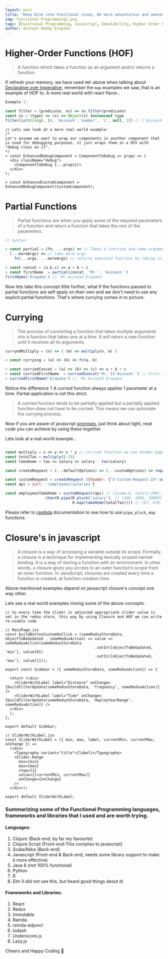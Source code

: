 ```yaml
---
layout: post
title: "Deep Dive into Functional ocean, Be more adventurous and awesome !!!"
img: functional-Programming1.png
tags: [Functional Programming, Javascript, Immutability, Higher Order Functions, Closure, Partial Functions, Currying]
author: Avinash Reddy Erupaka
---
```


# Higher-Order Functions (HOF)

> A function which takes a function as an argument and/or returns a function.

If refresh your memory, we have used `HOF` above when talking about [Declarative over Imperative](#declarative-over-imperative), remember the `map` examples we saw, that is an example of HOF to. A more real world with react flavor..

```javascript
Example 1:

const filter = (predicate, xs) => xs.filter(predicate)
const is = (type) => (x) => Object(x) instanceof type
filter(is(String), [0, 'Avinash','number', '1', null, 1]) // ['Avinash','number','1']
```
```
// Lets see look at a more real world example:
/*
Let's assume we want to wrap our components in another component that is used for debugging purposes, it just wraps them in a DIV with "debug class on it".
*/
> const EnhancedDebugComponent = ComponentToDebug => props => (
  <div className="debug">
    <ComponentToDebug {...props}/>
  </div>
);

> const EnhancedCustomComponent = EnhancedDebugComponent(CustomComponent);
```

# Partial Functions

> Partial functions are when you apply some of the required parameters of a function and return a function that takes the rest of the parameters.

```javascript
// Syntax:

> const partial = (fn, ...args) => // Takes a function and some arguments
  (...moreArgs) => // take more args
    fn(...args, ...moreArgs) // returns executed function by taking in all args.

> const concat = (a,b,c) => a + b + c
> const firstName  = partial(concat, 'Mr.', 'Avinash ')
firstName('Erupaka') // 'Mr.Avinash Erupaka'
```
Now lets take this concept little further, what if the functions passed to partial functions are self apply on their own and we don't need to use any explicit partial functions. That's where currying comes in to picture.

# Currying

> The process of converting a function that takes multiple arguments into a function that takes one at a time. It will return a new function until it receives all its arguments.

```javascript
curryedMultiply = (n) => ( (m) => multiply(n, m) )

> const currying = (a) => (b) => fn(a, b)

> const curriedConcat = (a) => (b) => (c) => a + b + c
> const curriedFirstName  = curriedConcat('Mr.')('Avinash ') // First 2 args are fulfilled and It will return a curredFunction that will resolve upon getting its last arg.
> curriedFirstName('Erupaka') // 'Mr.Avinash Erupaka'
```

Notice the difference ? A curried function always applies 1 parameter at a time. Partial application is not this strict.

> A curried function tends to be partially applied but a partially applied function does not have to be curried. This means we can automate the currying process.

Now if you are aware of javascript [promises](https://scotch.io/tutorials/javascript-promises-for-dummies), just think about tight, neat code you can achieve by using these together.

Lets look at a real world example...

```javascript

const multiply = x => y => x * y // curried function we use header-page
const totalTax = multiply(0.33)
const takeHome = tax => salary => salary - tax(salary)

const createRequest = (...defaultOptions) => (...customOptions) => request(...defaultOptions, ...customOptions)

const customRequest = createRequest ({header: {"X-Custom-Request-Id":uuid()}})
const api = {url: '/employees/salaries'}

const employeesTakeHome = customRequest(api) // [{name:A, salary:100},{name:B, salary:1000},{name:C, salary:10000}]
                 .then(R.pipe(R.pluck('salary'), // [100, 1000, 10000]
                              R.map(takeHome(totalTax)))) // [67, 670, 6700]
```
Please refer to [rambda](http://ramdajs.com/docs/#) documentation to see how to use `pipe`, `pluck`, `map` functions.

# Closure's in javascript

>A closure is a way of accessing a variable outside its scope. Formally, a closure is a technique for implementing lexically scoped named binding. It is a way of storing a function with an environment. In other words, a closure gives you access to an outer function’s scope from an inner function. In JavaScript, closures are created every time a function is created, at function creation time.

Above mentioned examples depend on javascript closure's concept one way other.

Lets see a real world examples mixing some of the above concepts.

```
// So every time the slider is adjusted appropriate slider value is set in the redux store, this way by using Closure and HOF we can write re-usable code

// MainPage.jsx
const buildButtonCustomOnClick = (someReduxStoreData, objectToBeUpdated , someReduxAction) => value => someReduxAction(someReduxStoreData
                                        .setIn([objectToBeUpdated, 'min'], value[0])
                                        .setIn([objectToBeUpdated, 'max'], value[1]));

export const Sidebar = ({ someReduxStoreData, someReduxAction}) => {

  return (<div>
    <SliderWithLabel label="Distance" onChange={buildFilterUpdate(someReduxStoreData, 'frequency', someReduxAction)} />
    <SliderWithLabel label="Time" onChange={buildFilterUpdate(someReduxStoreData, 'deployYearRange', someReduxAction)} />
  </div>
  );
};

export default Sidebar;

// SliderWithLabel.jsx
const SliderWithLabel = ({ min, max, label, currentMin, currentMax, onChange }) =>
  (<div>
    <Typography variant="title">{label}</Typography>
    <Slider.Range
      min={min}
      max={max}
      step={1}
      value={[currentMin, currentMax]}
      onChange={onChange}
    />
  </div>);

export default SliderWithLabel;           
```

### Summarizing some of the Functional Programming languages, frameworks and libraries that I used and are worth trying.

#### Languages:

1. Clojure (Back-end, by far my favourite)
2. Clojure Script (Front-end-This complies to javascript)
3. Scala/Akka (Back-end)
4. Javascript (Front-end & Back-end, needs some library support to make it more effective)
5. Java 8 (not 100% functional)
6. Python
7. R
8. Elm (I did not use this, but heard good things about it)

#### Frameworks and Libraries:

1. React
2. Redux
3. Immutable
4. Ramda
5. ramda-adjunct
6. lodash
7. Underscore.js
8. Lazy.js

Cheers and Happy Coding :metal:
